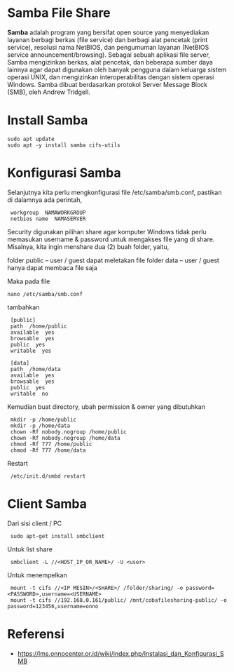 # Samba File Share

**Samba** adalah program yang bersifat open source yang menyediakan layanan berbagi berkas (file service) dan berbagi alat pencetak (print service), resolusi nama NetBIOS, dan pengumuman layanan (NetBIOS service announcement/browsing). Sebagai sebuah aplikasi file server, Samba mengizinkan berkas, alat pencetak, dan beberapa sumber daya lainnya agar dapat digunakan oleh banyak pengguna dalam keluarga sistem operasi UNIX, dan mengizinkan interoperabilitas dengan sistem operasi Windows. Samba dibuat berdasarkan protokol Server Message Block (SMB), oleh Andrew Tridgell. 

# Install Samba
```payton
sudo apt update
sudo apt -y install samba cifs-utils
```
# Konfigurasi Samba
Selanjutnya kita perlu mengkonfigurasi file /etc/samba/smb.conf, pastikan di dalamnya ada perintah,
```
 workgroup  NAMAWORKGROUP
 netbios name  NAMASERVER
```
Security digunakan pilihan share agar komputer Windows tidak perlu memasukan username & password untuk mengakses file yang di share.
Misalnya, kita ingin menshare dua (2) buah folder, yaitu,

folder public – user / guest dapat meletakan file
folder data – user / guest hanya dapat membaca file saja

Maka pada file
```
nano /etc/samba/smb.conf
```
tambahkan
```
 [public]
 path  /home/public
 available  yes
 browsable  yes
 public  yes
 writable  yes

 [data]
 path  /home/data
 available  yes
 browsable  yes
 public  yes
 writable  no
```
Kemudian buat directory, ubah permission & owner yang dibutuhkan
```
 mkdir -p /home/public
 mkdir -p /home/data
 chown -Rf nobody.nogroup /home/public
 chown -Rf nobody.nogroup /home/data
 chmod -Rf 777 /home/public
 chmod -Rf 777 /home/data
```
Restart
```
 /etc/init.d/smbd restart
```
# Client Samba

Dari sisi client / PC
```
 sudo apt-get install smbclient
```
Untuk list share
```
 smbclient -L //<HOST_IP_OR_NAME>/ -U <user>
```
Untuk menempelkan
```
 mount -t cifs //<IP MESIN>/<SHARE>/ /folder/sharing/ -o password=<PASSWORD>,username=<USERNAME>
 mount -t cifs //192.168.0.161/public/ /mnt/cobafilesharing-public/ -o password=123456,username=onno
```
# Referensi
* <https://lms.onnocenter.or.id/wiki/index.php/Instalasi_dan_Konfigurasi_SMB>
